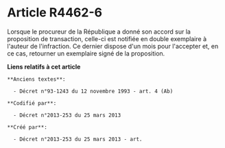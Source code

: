 # Article R4462-6

Lorsque le procureur de la République a donné son accord sur la proposition de transaction, celle-ci est notifiée en double
exemplaire à l'auteur de l'infraction. Ce dernier dispose d'un mois pour l'accepter et, en ce cas, retourner un exemplaire
signé de la proposition.

**Liens relatifs à cet article**

	**Anciens textes**:

	  - Décret n°93-1243 du 12 novembre 1993 - art. 4 (Ab)

	**Codifié par**:

	  - Décret n°2013-253 du 25 mars 2013

	**Créé par**:

	  - Décret n°2013-253 du 25 mars 2013 - art.
